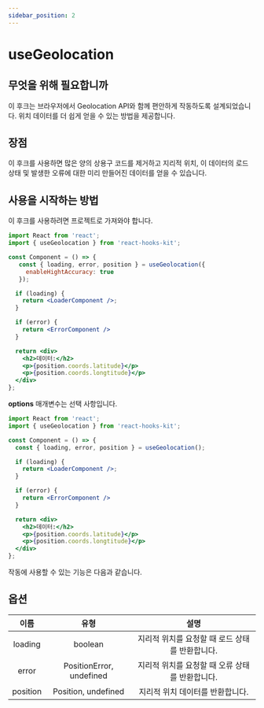 ```yaml
---
sidebar_position: 2
---
```


# useGeolocation

## 무엇을 위해 필요합니까

이 후크는 브라우저에서 Geolocation API와 함께 편안하게 작동하도록 설계되었습니다. 위치 데이터를 더 쉽게 얻을 수 있는 방법을 제공합니다.

## 장점

이 후크를 사용하면 많은 양의 상용구 코드를 제거하고 지리적 위치, 이 데이터의 로드 상태 및 발생한 오류에 대한 미리 만들어진 데이터를 얻을 수 있습니다.

## 사용을 시작하는 방법

이 후크를 사용하려면 프로젝트로 가져와야 합니다.

```jsx
import React from 'react';
import { useGeolocation } from 'react-hooks-kit';

const Component = () => {
   const { loading, error, position } = useGeolocation({
     enableHightAccuracy: true
   });

  if (loading) {
    return <LoaderComponent />;
  }

  if (error) {
    return <ErrorComponent />
  }

  return <div>
    <h2>데이터:</h2>
    <p>{position.coords.latitude}</p>
    <p>{position.coords.longtitude}</p>
  </div>
};
```

**options** 매개변수는 선택 사항입니다.

```jsx
import React from 'react';
import { useGeolocation } from 'react-hooks-kit';

const Component = () => {
  const { loading, error, position } = useGeolocation();

  if (loading) {
    return <LoaderComponent />;
  }

  if (error) {
    return <ErrorComponent />
  }

  return <div>
    <h2>데이터:</h2>
    <p>{position.coords.latitude}</p>
    <p>{position.coords.longtitude}</p>
  </div>
};
```

작동에 사용할 수 있는 기능은 다음과 같습니다.

## 옵션

| 이름 | 유형 | 설명 |
| :---: | :---: | :---: |
| loading | boolean | 지리적 위치를 요청할 때 로드 상태를 반환합니다. |
| error | PositionError, undefined | 지리적 위치를 요청할 때 오류 상태를 반환합니다. |
| position | Position, undefined | 지리적 위치 데이터를 반환합니다. |
